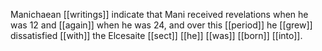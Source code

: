 Manichaean [[writings]] indicate that Mani received revelations when he was 12 and [[again]] when he was 24, and over this [[period]] he [[grew]] dissatisfied [[with]] the Elcesaite [[sect]] [[he]] [[was]] [[born]] [[into]].

